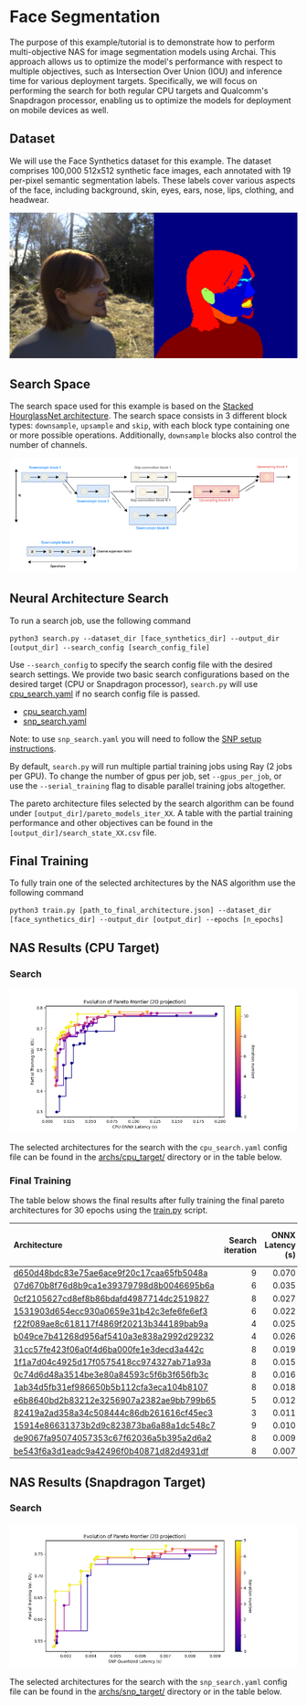 # Face Segmentation

The purpose of this example/tutorial is to demonstrate how to perform multi-objective NAS for image segmentation models using Archai. This approach allows us to optimize the model's performance with respect to multiple objectives, such as Intersection Over Union (IOU) and inference time for various deployment targets. Specifically, we will focus on performing the search for both regular CPU targets and Qualcomm's Snapdragon processor, enabling us to optimize the models for deployment on mobile devices as well.

## Dataset

We will use the Face Synthetics dataset for this example. The dataset comprises 100,000 512x512 synthetic face images, each annotated with 19 per-pixel semantic segmentation labels. These labels cover various aspects of the face, including background, skin, eyes, ears, nose, lips, clothing, and headwear.

![Face Synthetics](assets/face_synthetics.png)

## Search Space

The search space used for this example is based on the [Stacked HourglassNet architecture](https://arxiv.org/abs/1603.06937). The search space consists in 3 different block types: `downsample`, `upsample` and `skip`, with each block type containing one or more possible operations. Additionally, `downsample` blocks also control the number of channels.

![HourglassNet search space](assets/search_space.png)

## Neural Architecture Search

To run a search job, use the following command

```shell
python3 search.py --dataset_dir [face_synthetics_dir] --output_dir [output_dir] --search_config [search_config_file]
```

Use `--search_config` to specify the search config file with the desired search settings. We provide two basic search configurations based on the desired target (CPU or Snapdragon processor), `search.py` will use [cpu_search.yaml](confs/cpu_search.yaml) if no search config file is passed.

* [cpu_search.yaml](confs/cpu_search.yaml)
* [snp_search.yaml](confs/snp_search.yaml)

Note: to use `snp_search.yaml` you will need to follow the [SNP setup instructions](#).

By default, `search.py` will run multiple partial training jobs using Ray (2 jobs per GPU). To change the number of gpus per job, set `--gpus_per_job`, or use the `--serial_training` flag to disable parallel training jobs altogether.

The pareto architecture files selected by the search algorithm can be found under `[output_dir]/pareto_models_iter_XX`. A table with the partial training performance and other objectives can be found in the `[output_dir]/search_state_XX.csv` file.

## Final Training

To fully train one of the selected architectures by the NAS algorithm use the following command

```shell
python3 train.py [path_to_final_architecture.json] --dataset_dir [face_synthetics_dir] --output_dir [output_dir] --epochs [n_epochs]
```

## NAS Results (CPU Target)

### Search

![pareto_evolution](assets/pareto_evolution.png)

The selected architectures for the search with the `cpu_search.yaml` config file can be found in the [archs/cpu_target/](arch/cpu_target/) directory or in the table below.

### Final Training

The table below shows the final results after fully training the final pareto architectures for 30 epochs using the [train.py](./train.py) script.

| Architecture                                                                                    |   Search iteration   |   ONNX Latency (s)   |   Full training Validation mIOU |
|:------------------------------------------------------------------------------------------------|---------------------:|---------------------:|--------------------------------:|
| [d650d48bdc83e75ae6ace9f20c17caa65fb5048a](archs/cpu_target/d650d48bdc83e75ae6ace9f20c17caa65fb5048a.json) |   9                  |                0.070 |                            0.88 |
| [07d670b8f76d8b9ca1e39379798d8b0046695b6a](archs/cpu_target/07d670b8f76d8b9ca1e39379798d8b0046695b6a.json) |   6                  |                0.035 |                            0.87 |
| [0cf2105627cd8ef8b86bdafd4987714dc2519827](archs/cpu_target/0cf2105627cd8ef8b86bdafd4987714dc2519827.json) |   8                  |                0.027 |                            0.85 |
| [1531903d654ecc930a0659e31b42c3efe6fe6ef3](archs/cpu_target/1531903d654ecc930a0659e31b42c3efe6fe6ef3.json) |   6                  |                0.022 |                            0.85 |
| [f22f089ae8c618117f4869f20213b344189bab9a](archs/cpu_target/f22f089ae8c618117f4869f20213b344189bab9a.json) |   4                  |                0.025 |                            0.84 |
| [b049ce7b41268d956af5410a3e838a2992d29232](archs/cpu_target/b049ce7b41268d956af5410a3e838a2992d29232.json) |   4                  |                0.026 |                            0.84 |
| [31cc57fe423f06a0f4d6ba000fe1e3decd3a442c](archs/cpu_target/31cc57fe423f06a0f4d6ba000fe1e3decd3a442c.json) |   8                  |                0.019 |                            0.84 |
| [1f1a7d04c4925d17f0575418cc974327ab71a93a](archs/cpu_target/1f1a7d04c4925d17f0575418cc974327ab71a93a.json) |   8                  |                0.015 |                            0.83 |
| [0c74d6d48a3514be3e80a84593c5f6b3f656fb3c](archs/cpu_target/0c74d6d48a3514be3e80a84593c5f6b3f656fb3c.json) |   8                  |                0.016 |                            0.82 |
| [1ab34d5fb31ef986650b5b112cfa3eca104b8107](archs/cpu_target/1ab34d5fb31ef986650b5b112cfa3eca104b8107.json) |   8                  |                0.018 |                            0.82 |
| [e6b8640bd2b83212e3256907a2382ae9bb799b65](archs/cpu_target/e6b8640bd2b83212e3256907a2382ae9bb799b65.json) |   5                  |                0.012 |                            0.82 |
| [82419a2ad358a34c508444c86db261616cf45ec3](archs/cpu_target/82419a2ad358a34c508444c86db261616cf45ec3.json) |   3                  |                0.011 |                            0.81 |
| [15914e86631373b2d9c823873ba6a88a1dc548c7](archs/cpu_target/15914e86631373b2d9c823873ba6a88a1dc548c7.json) |   9                  |                0.010 |                            0.77 |
| [de9067fa95074057353c67f62036a5b395a2d6a2](archs/cpu_target/de9067fa95074057353c67f62036a5b395a2d6a2.json) |   8                  |                0.009 |                            0.76 |
| [be543f6a3d1eadc9a42496f0b40871d82d4931df](archs/cpu_target/be543f6a3d1eadc9a42496f0b40871d82d4931df.json) |   8                  |                0.007 |                            0.73 |


## NAS Results (Snapdragon Target)

### Search

![pareto_evolution](assets/snp_pareto_evolution.png)

The selected architectures for the search with the `snp_search.yaml` config file can be found in the [archs/snp_target/](arch/snp_target/) directory or in the table below.


